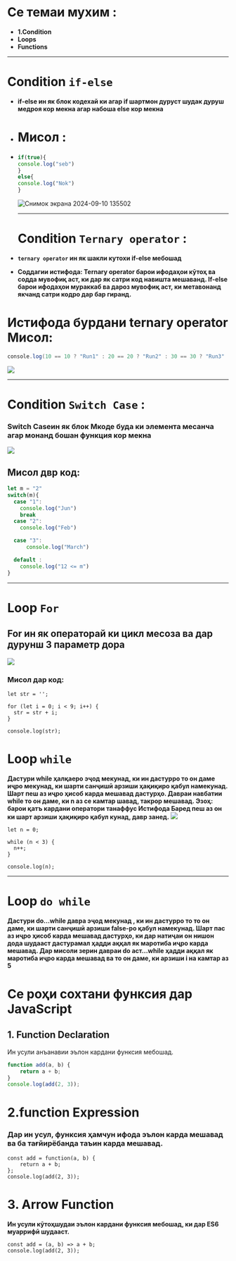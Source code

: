 # Се темаи мухим :
+ **1.Condition**
+ **Loops**
+ **Functions**
---
# Condition `if-else`
+ **if-else ин як блок кодехай ки агар if шартмон дуруст шудак дуруш медроя кор мекна агар набоша else кор мекна**
+ # Мисол :
+ ```javaScript
  if(true){
  console.log("seb")
  }
  else{
  console.log("Nok")
  }
  ```
  ![Снимок экрана 2024-09-10 135502](https://github.com/user-attachments/assets/7765d870-668e-4a4a-bdfd-6266fe7daf9b)

  ---
  # Condition ```Ternary operator``` :
+   **```ternary operator``` ин як шакли кутохи if-else мебошад**
+   **Соддагии истифода: Ternary operator барои ифодаҳои кӯтоҳ ва содда мувофиқ аст, ки дар як сатри код навишта мешаванд. If-else барои ифодаҳои мураккаб ва дароз мувофиқ аст, ки метавонанд якчанд сатри кодро дар бар гиранд.**
# Истифода бурдани ternary operator Мисол:
```java
console.log(10 == 10 ? "Run1" : 20 == 20 ? "Run2" : 30 == 30 ? "Run3" : null)
```
![](https://www.atatus.com/blog/content/images/2023/03/java-ternary-operator.png)

---
# Condition `Switch Case` :
 ### Switch Caseин як блок Мкоде буда ки элемента месанча агар монанд бошан функция кор мекна
 ![](https://www.programiz.com/sites/tutorial2program/files/javascript-switch-statement_0.png)
 ## Мисол двр код:
```JavaScript
let m = "2"
switch(m){
  case "1":
    console.log("Jun")
    break
  case "2":
    console.log("Feb")

  case "3":
      console.log("March")

  default :
    console.log("12 <= m")
}
```
---
# Loop `For`
## For ин як операторай ки цикл месоза ва дар дурунш 3 параметр дора 
![](https://www.tutorialspoint.com/javascript/images/for_loop.jpg)
### Мисол дар код:
```
let str = '';

for (let i = 0; i < 9; i++) {
  str = str + i;
}

console.log(str);
```

# Loop `while`
**Дастури while ҳалқаеро эҷод мекунад, ки
ин дастурро то он даме иҷро мекунад, ки
шарти санҷишӣ арзиши ҳақиқиро қабул намекунад. 
Шарт пеш аз иҷро ҳисоб карда мешавад
дастурҳо. Давраи навбатии while
то он даме, ки n аз се камтар шавад, такрор мешавад.
Эзоҳ: барои қатъ кардани оператори танаффус Истифода Баред
пеш аз он ки шарт арзиши ҳақиқиро қабул кунад, давр занед.**
![](https://cdn.educba.com/academy/wp-content/uploads/2019/11/Do-While-Loop-in-JavaScript-main.png)
```
let n = 0;

while (n < 3) {
  n++;
}

console.log(n);
```

---

# Loop `do while`
**Дастури do...while давра эҷод мекунад
, ки ин дастурро то
то он даме, ки шарти санҷишӣ арзиши false-ро қабул намекунад. 
Шарт пас аз иҷро ҳисоб карда мешавад
дастурҳо, ки дар натиҷаи он нишон дода шудааст
дастурамал ҳадди аққал як маротиба иҷро карда мешавад. Дар
мисоли зерин давраи do аст...while
ҳадди аққал як маротиба иҷро карда мешавад ва то он даме, ки арзиши i
на камтар аз 5**

# Се роҳи сохтани функсия дар JavaScript

## 1. Function Declaration
Ин усули анъанавии эълон кардани функсия мебошад.

```javascript
function add(a, b) {
    return a + b;
}
console.log(add(2, 3));
```
# 2.function Expression 
### Дар ин усул, функсия ҳамчун ифода эълон карда мешавад ва ба тағйирёбанда таъин карда мешавад.
```
const add = function(a, b) {
    return a + b;
};
console.log(add(2, 3)); 

```
 # 3. Arrow Function
**Ин усули кӯтоҳшудаи эълон кардани функсия мебошад, ки дар ES6 муаррифӣ шудааст.**

```
const add = (a, b) => a + b;
console.log(add(2, 3)); 

```



